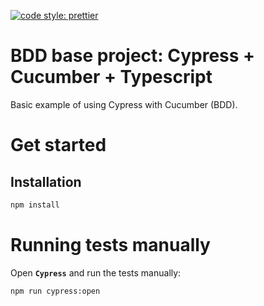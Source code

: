 [![code style: prettier](https://img.shields.io/badge/code_style-prettier-ff69b4.svg?style=flat-square)](https://github.com/prettier/prettier)

# BDD base project: Cypress + Cucumber + Typescript

Basic example of using Cypress with Cucumber (BDD). 


# Get started

## Installation

```bash
npm install
```

# Running tests manually

Open **`Cypress`** and run the tests manually:

```bash
npm run cypress:open
```


